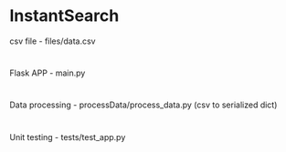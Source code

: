 # InstantSearch

csv file - files/data.csv
# 
Flask APP - main.py
# 
Data processing - processData/process_data.py (csv to serialized dict)
# 
Unit testing - tests/test_app.py
